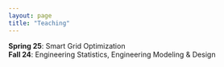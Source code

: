 ```yaml
---
layout: page
title: "Teaching"
---
```


**Spring 25**:  Smart Grid Optimization <br>
**Fall 24**:  Engineering Statistics, Engineering Modeling & Design

